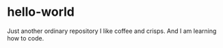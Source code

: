 # hello-world

Just another ordinary repository
I like coffee and crisps. And I am learning how to code.

